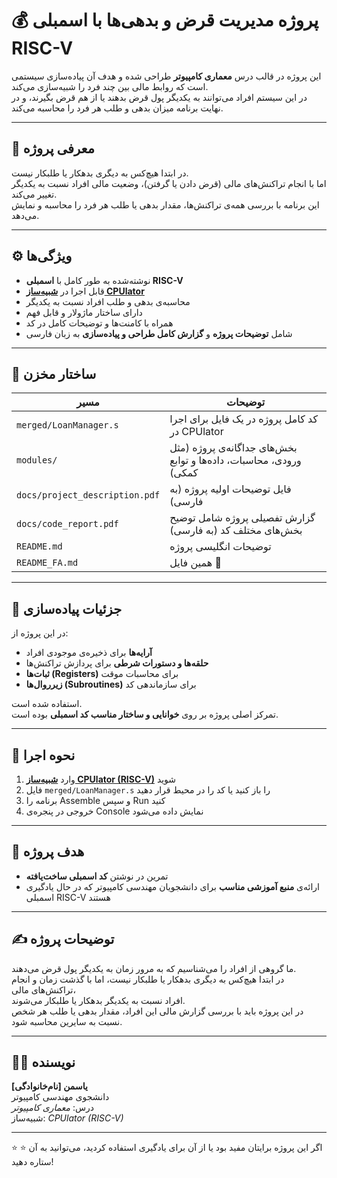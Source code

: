 # 💰 پروژه مدیریت قرض و بدهی‌ها با اسمبلی RISC-V

این پروژه در قالب درس **معماری کامپیوتر** طراحی شده و هدف آن پیاده‌سازی سیستمی است که روابط مالی بین چند فرد را شبیه‌سازی می‌کند.  
در این سیستم افراد می‌توانند به یکدیگر پول قرض بدهند یا از هم قرض بگیرند، و در نهایت برنامه میزان بدهی و طلب هر فرد را محاسبه می‌کند.  

---

## 🧠 معرفی پروژه

در ابتدا هیچ‌کس به دیگری بدهکار یا طلبکار نیست.  
اما با انجام تراکنش‌های مالی (قرض دادن یا گرفتن)، وضعیت مالی افراد نسبت به یکدیگر تغییر می‌کند.  
این برنامه با بررسی همه‌ی تراکنش‌ها، مقدار بدهی یا طلب هر فرد را محاسبه و نمایش می‌دهد.

---

## ⚙️ ویژگی‌ها

- نوشته‌شده به طور کامل با **اسمبلی RISC-V**
- قابل اجرا در **[شبیه‌ساز CPUlator](https://cpulator.01xz.net/?sys=rv32i)**
- محاسبه‌ی بدهی و طلب افراد نسبت به یکدیگر  
- دارای ساختار ماژولار و قابل فهم  
- همراه با کامنت‌ها و توضیحات کامل در کد  
- شامل **توضیحات پروژه** و **گزارش کامل طراحی و پیاده‌سازی** به زبان فارسی  

---

## 📂 ساختار مخزن

| مسیر | توضیحات |
|------|----------|
| `merged/LoanManager.s` | کد کامل پروژه در یک فایل برای اجرا در CPUlator |
| `modules/` | بخش‌های جداگانه‌ی پروژه (مثل ورودی، محاسبات، داده‌ها و توابع کمکی) |
| `docs/project_description.pdf` | فایل توضیحات اولیه پروژه (به فارسی) |
| `docs/code_report.pdf` | گزارش تفصیلی پروژه شامل توضیح بخش‌های مختلف کد (به فارسی) |
| `README.md` | توضیحات انگلیسی پروژه |
| `README_FA.md` | همین فایل 🌸 |

---

## 🧩 جزئیات پیاده‌سازی

در این پروژه از:
- **آرایه‌ها** برای ذخیره‌ی موجودی افراد  
- **حلقه‌ها و دستورات شرطی** برای پردازش تراکنش‌ها  
- **ثبات‌ها (Registers)** برای محاسبات موقت  
- **زیرروال‌ها (Subroutines)** برای سازماندهی کد  

استفاده شده است.  
تمرکز اصلی پروژه بر روی **خوانایی و ساختار مناسب کد اسمبلی** بوده است.

---

## 🧪 نحوه اجرا

1. وارد [**شبیه‌ساز CPUlator (RISC-V)**](https://cpulator.01xz.net/?sys=rv32i) شوید  
2. فایل `merged/LoanManager.s` را باز کنید یا کد را در محیط قرار دهید  
3. برنامه را Assemble و سپس Run کنید  
4. خروجی در پنجره‌ی Console نمایش داده می‌شود  

---

## 🎯 هدف پروژه

- تمرین در نوشتن **کد اسمبلی ساخت‌یافته**  
- ارائه‌ی **منبع آموزشی مناسب** برای دانشجویان مهندسی کامپیوتر که در حال یادگیری اسمبلی RISC-V هستند  

---

## ✍️ توضیحات پروژه

ما گروهی از افراد را می‌شناسیم که به مرور زمان به یکدیگر پول قرض می‌دهند.  
در ابتدا هیچ‌کس به دیگری بدهکار یا طلبکار نیست، اما با گذشت زمان و انجام تراکنش‌های مالی،  
افراد نسبت به یکدیگر بدهکار یا طلبکار می‌شوند.  
در این پروژه باید با بررسی گزارش مالی این افراد، مقدار بدهی یا طلب هر شخص نسبت به سایرین محاسبه شود.

---

## 👩‍💻 نویسنده

**یاسمن [نام‌خانوادگی]**  
دانشجوی مهندسی کامپیوتر  
درس: *معماری کامپیوتر*  
شبیه‌ساز: *CPUlator (RISC-V)*  

---

⭐ اگر این پروژه برایتان مفید بود یا از آن برای یادگیری استفاده کردید، می‌توانید به آن ⭐ ستاره دهید!
